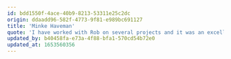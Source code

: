 ```yaml
---
id: bdd1550f-4ace-40b9-8213-53311e25c2dc
origin: ddaadd96-582f-4773-9f81-e989bc691127
title: 'Minke Haveman'
quote: 'I have worked with Rob on several projects and it was an excellent experience. Rob is an absolute expert, works quickly, precisely, transparently and provides proactive advice. Plus, the cms he uses is definitely one of the nicest systems I''ve come across.'
updated_by: b40458fa-e73a-4f88-bfa1-570cd54b72e0
updated_at: 1653560356
---
```

